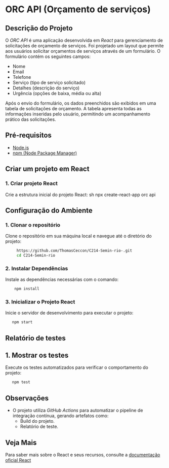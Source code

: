 # ORC API (Orçamento de serviços) 

## Descrição do Projeto

O *ORC API* é uma aplicação desenvolvida em *React* para gerenciamento de solicitações de orçamento de serviços. Foi projetado um layout que permite aos usuários solicitar orçamentos de serviços através de um formulário. O formulário contém os seguintes campos:
* Nome
* Email
* Telefone
* Serviço (tipo de serviço solicitado)
* Detalhes (descrição do serviço)
* Urgência (opções de baixa, média ou alta)
  
Após o envio do formulário, os dados preenchidos são exibidos em uma tabela de solicitações de orçamento. A tabela apresenta todas as informações inseridas pelo usuário, permitindo um acompanhamento prático das solicitações.

## Pré-requisitos

* [Node.js](https://nodejs.org/en)
* [npm (Node Package Manager)](https://www.npmjs.com/)

## Criar um projeto em React

### 1. Criar projeto React
Crie a estrutura inicial do projeto React:
 sh
     npx create-react-app orc api
 

## Configuração do Ambiente

### 1. Clonar o repositório
Clone o repositório em sua máquina local e navegue até o diretório do projeto:
```bash
     https://github.com/ThomasCeccon/C214-Semin-rio-.git
     cd C214-Semin-rio
```

### 2. Instalar Dependências
Instale as dependências necessárias com o comando:
 ```bash
     npm install 
 ```

### 3. Inicializar o Projeto React
Inicie o servidor de desenvolvimento para executar o projeto:
 ```bash
    npm start 
 ```

## Relatório de testes

## 1. Mostrar os testes
Execute os testes automatizados para verificar o comportamento do projeto:
 ```bash
    npm test 
 ```

## Observações
- O projeto utiliza *GitHub Actions* para automatizar o pipeline de integração contínua, gerando artefatos como:
  - Build do projeto.
  - Relatório de teste.
 
## Veja Mais
Para saber mais sobre o React e seus recursos, consulte a [documentação oficial React](https://create-react-app.dev/docs/getting-started)
